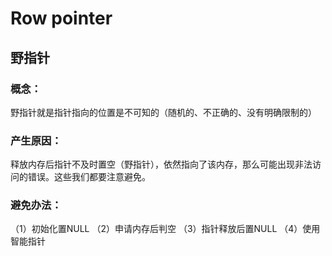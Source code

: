 # Row pointer

## 野指针

### 概念：
野指针就是指针指向的位置是不可知的（随机的、不正确的、没有明确限制的）

### 产生原因：
释放内存后指针不及时置空（野指针），依然指向了该内存，那么可能出现非法访问的错误。这些我们都要注意避免。

### 避免办法：
（1）初始化置NULL
（2）申请内存后判空
（3）指针释放后置NULL
（4）使用智能指针